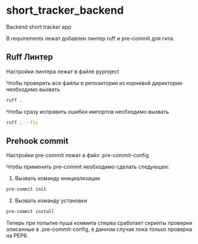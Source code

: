 # short_tracker_backend
Backend short tracker app

В requirements лежат добавлен линтер ruff и pre-commit для гита.

## Ruff Линтер

Настройки линтера лежат в файле pyproject

Чтобы проверить все файлы в репозитории из корневой дириктории необходимо вызвать

```bash
ruff .
```

Чтобы сразу исправить ошибки импортов необходимо вызвать

```bash
ruff . --fix
```

## Prehook commit

Настройки pre-commit лежат в файл .pre-commit-config

Чтобы применить pre-commit необходимо сделать следующее:

1. Вызвать команду инициализации

```bash
pre-commit init
```

2. Вызвать команду установки

```bash
pre-commit install
```

Теперь при попытке пуша коммита сперва сработает скрипты проверки описанные в .pre-commit-config, в данном случае пока только проверка на PEP8.
